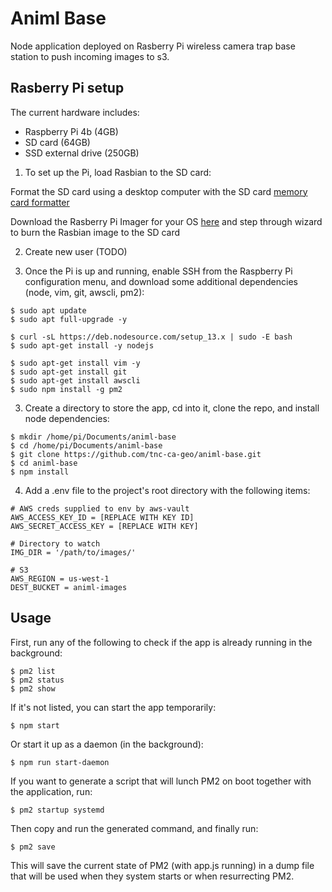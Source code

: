 # Animl Base
Node application deployed on Rasberry Pi wireless camera trap base station to 
push incoming images to s3. 

## Rasberry Pi setup
The current hardware includes: 
- Raspberry Pi 4b (4GB)
- SD card (64GB)
- SSD external drive (250GB)

1. To set up the Pi, load Rasbian to the SD card:

Format the SD card using a desktop computer with the SD card 
[memory card formatter](https://www.sdcard.org/downloads/formatter/)

Download the Rasberry Pi Imager for your OS 
[here](https://www.raspberrypi.org/downloads/) and step through wizard to burn 
the Rasbian image to the SD card

2. Create new user (TODO)

3. Once the Pi is up and running, enable SSH from the Raspberry Pi configuration 
menu, and download some additional dependencies (node, vim, git, awscli, pm2):

```
$ sudo apt update
$ sudo apt full-upgrade -y
```
```
$ curl -sL https://deb.nodesource.com/setup_13.x | sudo -E bash
$ sudo apt-get install -y nodejs
```
```
$ sudo apt-get install vim -y
$ sudo apt-get install git
$ sudo apt-get install awscli
$ sudo npm install -g pm2
```

3. Create a directory to store the app, cd into it, clone the repo, and install
node dependencies:

```
$ mkdir /home/pi/Documents/animl-base
$ cd /home/pi/Documents/animl-base
$ git clone https://github.com/tnc-ca-geo/animl-base.git
$ cd animl-base
$ npm install
```

4. Add a .env file to the project's root directory with the following items: 

```
# AWS creds supplied to env by aws-vault
AWS_ACCESS_KEY_ID = [REPLACE WITH KEY ID]
AWS_SECRET_ACCESS_KEY = [REPLACE WITH KEY]

# Directory to watch
IMG_DIR = '/path/to/images/'

# S3 
AWS_REGION = us-west-1
DEST_BUCKET = animl-images
```

## Usage
First, run any of the following to check if the app is already running in the 
background:
```
$ pm2 list
$ pm2 status
$ pm2 show
```
If it's not listed, you can start the app temporarily:
```
$ npm start
```
Or start it up as a daemon (in the background):
```
$ npm run start-daemon
```
If you want to generate a script that will lunch PM2 on boot together with the 
application, run: 
```
$ pm2 startup systemd
```
Then copy and run the generated command, and finally run:
```
$ pm2 save
```
This will save the current state of PM2 (with app.js running) in a dump file 
that will be used when they system starts or when resurrecting PM2.













